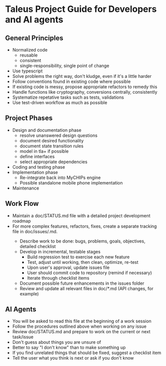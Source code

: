 # Taleus Project Guide for Developers and AI agents

## General Principles
- Normalized code
  - reusable
  - consistent
  - single-responsibility, single point of change
- Use typescript
- Solve problems the right way, don't kludge, even if it's a little harder
- Follow conventions found in existing code where possible
- If existing code is messy, propose appropriate refactors to remedy this
- Handle functions like cryptography, conversions centrally, consistently
- Systematize repetative tasks such as tests, validations
- Use test-driven workflow as much as possible

## Project Phases
- Design and documentation phase
  - resolve unanswered design questions
  - document desired functionality
  - document state transition rules
  - model in tla+ if possible
  - define interfaces
  - select appropriate dependencies
- Coding and testing phase
- Implementation phase
  - Re-integrate back into MyCHIPs engine
  - Possible standalone mobile phone implementation
- Maintenance

## Work Flow
- Maintain a doc/STATUS.md file with a detailed project development roadmap
- For more complex features, refactors, fixes, create a separate tracking file in doc/issues/<issue>.md.
  - Describe work to be done: bugs, problems, goals, objectives, detailed checklist
  - Develop in incremental, testable stages
    - Build regression test to exercise each new feature
    - Test, adjust until working, then clean, optimize, re-test
    - Upon user's approval, update issues file
    - User should commit code to repository (remind if necessary)
    - Iterate through checklist items
  - Document possible future enhancements in the issues folder
  - Review and update all relevant files in doc/*.md (API changes, for example)

## AI Agents
- You will be asked to read this file at the beginning of a work session
- Follow the procedures outlined above when working on any issue
- Review doc/STATUS.md and prepare to work on the current or next task/issue
- Don't guess about things you are unsure of
- Better to say "I don't know" than to make something up
- If you find unrelated things that should be fixed, suggest a checklist item
- Tell the user what you think is next or ask if you don't know
